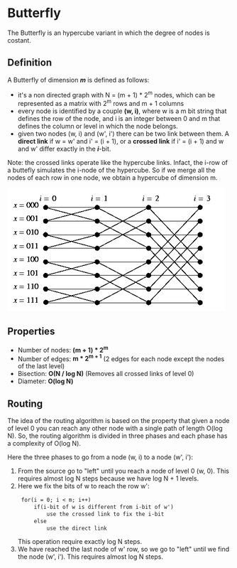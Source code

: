 # Butterfly
The Butterfly is an hypercube variant in which the degree of nodes is costant.
## Definition
A Butterfly of dimension ***m*** is defined as follows:
- it's a non directed graph with N = (m + 1) * 2<sup>m</sup> nodes, which can be represented as a matrix with 2<sup>m</sup> rows and m + 1 columns
- every node is identified by a couple **(w, i)**, where w is a m bit string that defines the row of the node, and i is an integer between 0 and m that defines the column or level in which the node belongs.
- given two nodes (w, i) and (w', i') there can be two link between them. A **direct link** if w = w' and i' = (i + 1), or a **crossed link** if i' = (i + 1) and w and w' differ exactly in the ***i***-bit.

Note: the crossed links operate like the hypercube links. Infact, the i-row of a buttefly simulates the i-node of the hypercube. So if we merge all the nodes of each row in one node, we obtain a hypercube of dimension m.

![alt](resources/bf3.gif)
## Properties
- Number of nodes: **(m + 1) * 2<sup>m</sup>**
- Number of edges: **m * 2<sup>m + 1</sup>** (2 edges for each node except the nodes of the last level)
- Bisection: **O(N / log N)** (Removes all crossed links of level 0)
- Diameter: **O(log N)**


## Routing
The idea of the routing algorithm is based on the property that given a node of level 0 you can reach any other node with a single path of length O(log N). So, the routing algorithm is divided in three phases and each phase has a complexity of O(log N).

Here the three phases to go from a node (w, i) to a node (w', i'):
1. From the source go to "left" until you reach a node of level 0 (w, 0). This requires almost log N steps because we have log N + 1 levels.
2. Here we fix the bits of w to reach the row w':
   ```
    for(i = 0; i < m; i++)
        if(i-bit of w is different from i-bit of w')
            use the crossed link to fix the i-bit
        else
            use the direct link 
   ```
   This operation require exactly log N steps.
3. We have reached the last node of w' row, so we go to "left" until we find the node (w', i'). This requires almost log N steps.
